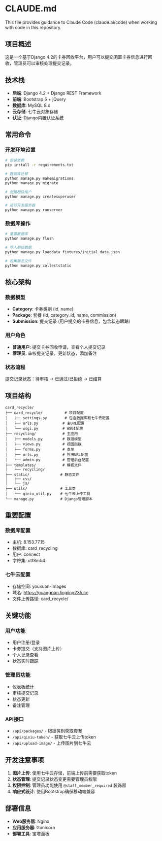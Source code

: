 # CLAUDE.md

This file provides guidance to Claude Code (claude.ai/code) when working with code in this repository.

## 项目概述

这是一个基于Django 4.2的卡券回收平台，用户可以提交闲置卡券信息进行回收，管理员可以审核处理提交记录。

## 技术栈

- **后端**: Django 4.2 + Django REST Framework
- **前端**: Bootstrap 5 + jQuery
- **数据库**: MySQL 8.x
- **云存储**: 七牛云对象存储
- **认证**: Django内置认证系统

## 常用命令

### 开发环境设置
```bash
# 安装依赖
pip install -r requirements.txt

# 数据库迁移
python manage.py makemigrations
python manage.py migrate

# 创建超级用户
python manage.py createsuperuser

# 运行开发服务器
python manage.py runserver
```

### 数据库操作
```bash
# 重置数据库
python manage.py flush

# 导入初始数据
python manage.py loaddata fixtures/initial_data.json

# 收集静态文件
python manage.py collectstatic
```

## 核心架构

### 数据模型
- **Category**: 卡券类别 (id, name)
- **Package**: 套餐 (id, category_id, name, commission)
- **Submission**: 提交记录 (用户提交的卡券信息，包含状态跟踪)

### 用户角色
- **普通用户**: 提交卡券回收申请，查看个人提交记录
- **管理员**: 审核提交记录，更新状态，添加备注

### 状态流程
提交记录状态：待审核 -> 已通过/已拒绝 -> 已结算

## 项目结构

```
card_recycle/
├── card_recycle/          # 项目配置
│   ├── settings.py        # 包含数据库和七牛云配置
│   ├── urls.py           # 主URL配置
│   └── wsgi.py           # WSGI配置
├── recycling/            # 主应用
│   ├── models.py         # 数据模型
│   ├── views.py          # 视图函数
│   ├── forms.py          # 表单
│   ├── urls.py           # 应用URL配置
│   └── admin.py          # 管理后台配置
├── templates/            # 模板文件
│   └── recycling/
├── static/              # 静态文件
│   ├── css/
│   └── js/
├── utils/               # 工具类
│   └── qiniu_util.py    # 七牛云上传工具
└── manage.py            # Django管理脚本
```

## 重要配置

### 数据库配置
- 主机: 8.153.77.15
- 数据库: card_recycling
- 用户: connect
- 字符集: utf8mb4

### 七牛云配置
- 存储空间: youxuan-images
- 域名: https://guangpan.lingjing235.cn
- 文件上传路径: card_recycle/

## 关键功能

### 用户功能
- 用户注册/登录
- 卡券提交（支持图片上传）
- 个人记录查看
- 状态实时跟踪

### 管理员功能
- 仪表板统计
- 审核提交记录
- 状态更新
- 备注管理

### API接口
- `/api/packages/` - 根据类别获取套餐
- `/api/qiniu-token/` - 获取七牛云上传token
- `/api/upload-image/` - 上传图片到七牛云

## 开发注意事项

1. **图片上传**: 使用七牛云存储，前端上传前需要获取token
2. **状态管理**: 提交记录状态变更需要管理员权限
3. **权限控制**: 管理员功能使用 `@staff_member_required` 装饰器
4. **响应式设计**: 使用Bootstrap确保移动端兼容

## 部署信息

- **Web服务器**: Nginx
- **应用服务器**: Gunicorn
- **部署工具**: 宝塔面板